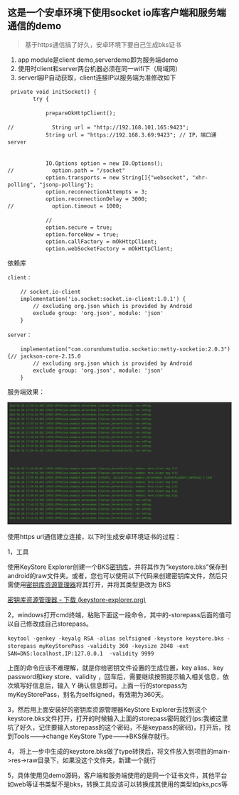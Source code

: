## 这是一个安卓环境下使用socket io库客户端和服务端通信的demo
> 基于https通信搞了好久，安卓环境下要自己生成bks证书
1.  app module是client demo,serverdemo即为服务端demo
2.  使用时client和server两台机器必须在同一wifi下（局域网）
3.  server端IP自动获取，client连接IP以服务端为准修改如下

<!---->

     private void initSocket() {
            try {
    
                prepareOkHttpClient();
    
    //            String url = "http://192.168.101.165:9423";
                String url = "https://192.168.3.69:9423"; // IP，端口通server


                IO.Options option = new IO.Options();
    //            option.path = "/socket"
                option.transports = new String[]{"websocket", "xhr-polling", "jsonp-polling"};
                option.reconnectionAttempts = 3;
                option.reconnectionDelay = 3000;
    //            option.timeout = 1000;
    
                //
                option.secure = true;
                option.forceNew = true;
                option.callFactory = mOkHttpClient;
                option.webSocketFactory = mOkHttpClient;



依赖库

    client：
    
        // socket.io-client
        implementation('io.socket:socket.io-client:1.0.1') {
            // excluding org.json which is provided by Android
            exclude group: 'org.json', module: 'json'
        }
    
    server：
    
        implementation("com.corundumstudio.socketio:netty-socketio:2.0.3") {// jackson-core-2.15.0
            // excluding org.json which is provided by Android
            exclude group: 'org.json', module: 'json'
        }

服务端效果：

![image](https://github.com/caijianxiong/android-socketIo/blob/master/readimg01.jpg)



使用https url通信建立连接，以下时生成安卓环境证书的过程：

1，工具

 使用KeyStore Explorer创建一个BKS[密钥库](https://keystore-explorer.org/index.html)，并将其作为“keystore.bks”保存到android的raw文件夹。或者，您也可以使用以下代码来创建密钥库文件，然后只需使用[密钥库资源管理器](https://keystore-explorer.org/index.html)将其打开，并将其类型更改为 BKS 

 [密钥库资源管理器 - 下载 (keystore-explorer.org)](https://keystore-explorer.org/downloads.html) 

2，windows打开cmd终端，粘贴下面这一段命令，其中的-storepass后面的值可以自己修改成自己storepass。

`keytool -genkey -keyalg RSA -alias selfsigned -keystore keystore.bks -storepass myKeyStorePass -validity 360 -keysize 2048 -ext SAN=DNS:localhost,IP:127.0.0.1  -validity 9999`

上面的命令应该不难理解，就是你给密钥文件设置的生成位置，key alias、key password和key store、validity ，回车后，需要继续按照提示输入相关信息，依次填写好信息后，输入 Y 确认信息即可。上面一行的storepass为myKeyStorePass，别名为selfsigned，有效期为360天。

3，然后用上面安装好的密钥库资源管理器KeyStore Explorer去找到这个keystore.bks文件打开，打开的时候输入上面的storepass密码就行(ps:我被这里坑了好久，记住要输入storepass的这个密码，不是keypass的密码)，打开后，找到Tools--->change KeyStore Type--->BKS保存就行。

4， 将上一步中生成的keystore.bks做了type转换后，将文件放入到项目的main->res->raw目录下，如果没这个文件夹，新建一个就行

5，具体使用见demo源码，客户端和服务端使用的是同一个证书文件，其他平台如web等证书类型不是bks，转换工具应该可以转换成其使用的类型如pks,pcs等

